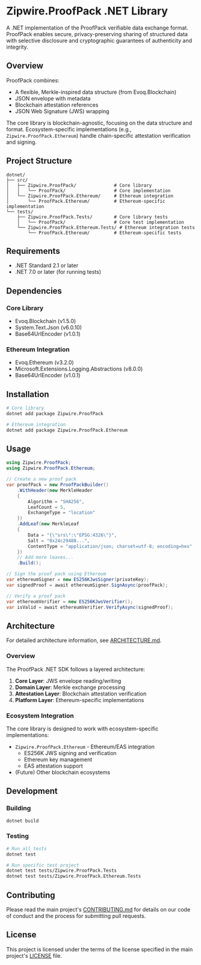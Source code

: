 # Zipwire.ProofPack .NET Library

A .NET implementation of the ProofPack verifiable data exchange format. ProofPack enables secure, privacy-preserving sharing of structured data with selective disclosure and cryptographic guarantees of authenticity and integrity.

## Overview

ProofPack combines:
- A flexible, Merkle-inspired data structure (from Evoq.Blockchain)
- JSON envelope with metadata
- Blockchain attestation references
- JSON Web Signature (JWS) wrapping

The core library is blockchain-agnostic, focusing on the data structure and format. Ecosystem-specific implementations (e.g., `Zipwire.ProofPack.Ethereum`) handle chain-specific attestation verification and signing.

## Project Structure

```
dotnet/
├── src/
│   ├── Zipwire.ProofPack/              # Core library
│   │   └── ProofPack/                  # Core implementation
│   └── Zipwire.ProofPack.Ethereum/     # Ethereum integration
│       └── ProofPack.Ethereum/         # Ethereum-specific implementation
└── tests/
    ├── Zipwire.ProofPack.Tests/        # Core library tests
    │   └── ProofPack/                  # Core test implementation
    └── Zipwire.ProofPack.Ethereum.Tests/ # Ethereum integration tests
        └── ProofPack.Ethereum/         # Ethereum-specific tests
```

## Requirements

- .NET Standard 2.1 or later
- .NET 7.0 or later (for running tests)

## Dependencies

### Core Library
- Evoq.Blockchain (v1.5.0)
- System.Text.Json (v6.0.10)
- Base64UrlEncoder (v1.0.1)

### Ethereum Integration
- Evoq.Ethereum (v3.2.0)
- Microsoft.Extensions.Logging.Abstractions (v8.0.0)
- Base64UrlEncoder (v1.0.1)

## Installation

```bash
# Core library
dotnet add package Zipwire.ProofPack

# Ethereum integration
dotnet add package Zipwire.ProofPack.Ethereum
```

## Usage

```csharp
using Zipwire.ProofPack;
using Zipwire.ProofPack.Ethereum;

// Create a new proof pack
var proofPack = new ProofPackBuilder()
    .WithHeader(new MerkleHeader 
    { 
        Algorithm = "SHA256",
        LeafCount = 5,
        ExchangeType = "location"
    })
    .AddLeaf(new MerkleLeaf 
    {
        Data = "{\"srs\":\"EPSG:4326\"}",
        Salt = "0x24c29488...",
        ContentType = "application/json; charset=utf-8; encoding=hex"
    })
    // Add more leaves...
    .Build();

// Sign the proof pack using Ethereum
var ethereumSigner = new ES256KJwsSigner(privateKey);
var signedProof = await ethereumSigner.SignAsync(proofPack);

// Verify a proof pack
var ethereumVerifier = new ES256KJwsVerifier();
var isValid = await ethereumVerifier.VerifyAsync(signedProof);
```

## Architecture

For detailed architecture information, see [ARCHITECTURE.md](ARCHITECTURE.md).

### Overview

The ProofPack .NET SDK follows a layered architecture:

1. **Core Layer**: JWS envelope reading/writing
2. **Domain Layer**: Merkle exchange processing  
3. **Attestation Layer**: Blockchain attestation verification
4. **Platform Layer**: Ethereum-specific implementations

### Ecosystem Integration

The core library is designed to work with ecosystem-specific implementations:

- `Zipwire.ProofPack.Ethereum` - Ethereum/EAS integration
  - ES256K JWS signing and verification
  - Ethereum key management
  - EAS attestation support
- (Future) Other blockchain ecosystems

## Development

### Building

```bash
dotnet build
```

### Testing

```bash
# Run all tests
dotnet test

# Run specific test project
dotnet test tests/Zipwire.ProofPack.Tests
dotnet test tests/Zipwire.ProofPack.Ethereum.Tests
```

## Contributing

Please read the main project's [CONTRIBUTING.md](../CONTRIBUTING.md) for details on our code of conduct and the process for submitting pull requests.

## License

This project is licensed under the terms of the license specified in the main project's [LICENSE](../LICENSE) file. 